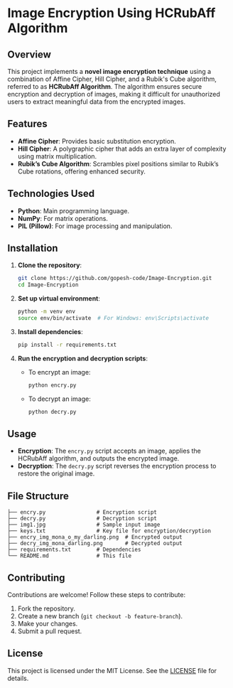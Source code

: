 
# Image Encryption Using HCRubAff Algorithm

## Overview

This project implements a **novel image encryption technique** using a combination of Affine Cipher, Hill Cipher, and a Rubik's Cube algorithm, referred to as **HCRubAff Algorithm**. The algorithm ensures secure encryption and decryption of images, making it difficult for unauthorized users to extract meaningful data from the encrypted images.

## Features

- **Affine Cipher**: Provides basic substitution encryption.
- **Hill Cipher**: A polygraphic cipher that adds an extra layer of complexity using matrix multiplication.
- **Rubik’s Cube Algorithm**: Scrambles pixel positions similar to Rubik’s Cube rotations, offering enhanced security.

## Technologies Used

- **Python**: Main programming language.
- **NumPy**: For matrix operations.
- **PIL (Pillow)**: For image processing and manipulation.

## Installation

1. **Clone the repository**:
   ```bash
   git clone https://github.com/gopesh-code/Image-Encryption.git
   cd Image-Encryption
   ```

2. **Set up virtual environment**:
   ```bash
   python -m venv env
   source env/bin/activate  # For Windows: env\Scripts\activate
   ```

3. **Install dependencies**:
   ```bash
   pip install -r requirements.txt
   ```

4. **Run the encryption and decryption scripts**:
   - To encrypt an image:
     ```bash
     python encry.py
     ```
   - To decrypt an image:
     ```bash
     python decry.py
     ```

## Usage

- **Encryption**: The `encry.py` script accepts an image, applies the HCRubAff algorithm, and outputs the encrypted image.
- **Decryption**: The `decry.py` script reverses the encryption process to restore the original image.

## File Structure

```plaintext
├── encry.py                # Encryption script
├── decry.py                # Decryption script
├── img1.jpg                # Sample input image
├── keys.txt                # Key file for encryption/decryption
├── encry_img_mona_o_my_darling.png  # Encrypted output
├── decry_img_mona_darling.png       # Decrypted output
├── requirements.txt        # Dependencies
└── README.md               # This file
```

## Contributing

Contributions are welcome! Follow these steps to contribute:

1. Fork the repository.
2. Create a new branch (`git checkout -b feature-branch`).
3. Make your changes.
4. Submit a pull request.

## License

This project is licensed under the MIT License. See the [LICENSE](LICENSE) file for details.

